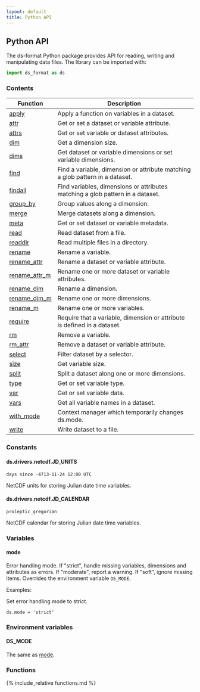 ```yaml
---
layout: default
title: Python API
---
```


## Python API

The ds-format Python package provides API for reading, writing and manipulating
data files. The library can be imported with:

```python
import ds_format as ds
```

### Contents

| Function | Description |
| --- | --- |
| [apply](#apply) | Apply a function on variables in a dataset. |
| [attr](#attr) | Get or set a dataset or variable attribute. |
| [attrs](#attrs) | Get or set variable or dataset attributes. |
| [dim](#dim) | Get a dimension size. |
| [dims](#dims) | Get dataset or variable dimensions or set variable dimensions. |
| [find](#find) | Find a variable, dimension or attribute matching a glob pattern in a dataset. |
| [findall](#findall) | Find variables, dimensions or attributes matching a glob pattern in a dataset. |
| [group_by](#group_by) | Group values along a dimension. |
| [merge](#merge) | Merge datasets along a dimension. |
| [meta](#meta) | Get or set dataset or variable metadata. |
| [read](#read) | Read dataset from a file. |
| [readdir](#readdir) | Read multiple files in a directory. |
| [rename](#rename) | Rename a variable. |
| [rename_attr](#rename_attr) | Rename a dataset or variable attribute. |
| [rename_attr_m](#rename_attr_m) | Rename one or more dataset or variable attributes. |
| [rename_dim](#rename_dim) | Rename a dimension. |
| [rename_dim_m](#rename_dim_m) | Rename one or more dimensions. |
| [rename_m](#rename_m) | Rename one or more variables. |
| [require](#require) | Require that a variable, dimension or attribute is defined in a dataset. |
| [rm](#rm) | Remove a variable. |
| [rm_attr](#rm_attr) | Remove a dataset or variable attribute. |
| [select](#select) | Filter dataset by a selector. |
| [size](#size) | Get variable size. |
| [split](#split) | Split a dataset along one or more dimensions. |
| [type](#type) | Get or set variable type. |
| [var](#var) | Get or set variable data. |
| [vars](#vars) | Get all variable names in a dataset. |
| [with_mode](#with_mode) | Context manager which temporarily changes ds.mode. |
| [write](#write) | Write dataset to a file. |

### Constants

#### ds.drivers.netcdf.JD_UNITS

`days since -4713-11-24 12:00 UTC`

NetCDF units for storing Julian date time variables.

#### ds.drivers.netcdf.JD_CALENDAR

`proleptic_gregorian`

NetCDF calendar for storing Julian date time variables.

### Variables

#### mode

Error handling mode. If "strict", handle missing variables, dimensions and
attributes as errors. If "moderate", report a warning. If "soft", ignore
missing items. Overrides the environment variable `DS_MODE`.

Examples:

Set error handling mode to strict.

```
ds.mode = 'strict'
```

### Environment variables

#### DS_MODE

The same as [mode](#mode).

### Functions

{% include_relative functions.md %}
